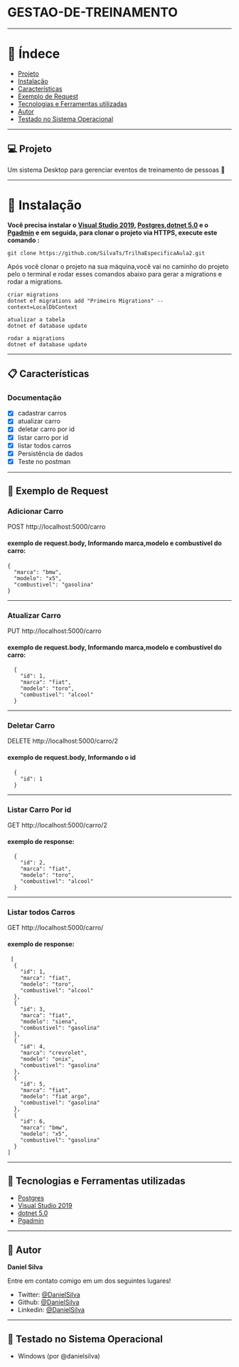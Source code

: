 # GESTAO-DE-TREINAMENTO

---

# :pushpin: Índece

- [Projeto](#-Projeto)
- [Instalação](#construction_worker-instalação)
- [Características](#-Características)
- [Exemplo de Request](#-Exemplo-de-Request)
- [Tecnologias e Ferramentas utilizadas](#-tecnologias-e-ferramentas-utilizadas)
- [Autor](#-Autor)
- [Testado no Sistema Operacional](#-Testado-no-Sistema-Operacional)

---

## 💻 Projeto

Um sistema Desktop para gerenciar eventos de treinamento de pessoas 🚀

---

# :construction_worker: Instalação

**Você precisa instalar o [Visual Studio 2019](https://visualstudio.microsoft.com/pt-br/vs/community/), [Postgres](https://www.postgresql.org/download/),[dotnet 5.0](https://dotnet.microsoft.com/download/dotnet/5.0) e o [Pgadmin](https://www.pgadmin.org/download/) e em seguida, para clonar o projeto via HTTPS, execute este comando :**

```
git clone https://github.com/SilvaTs/TrilhaEspecificaAula2.git
```

Após você clonar o projeto na sua máquina,você vai no caminho do projeto pelo
o terminal e rodar esses comandos abaixo para gerar a migrations e rodar
a migrations.

```
criar migrations
dotnet ef migrations add "Primeiro Migrations" --context=LocalDbContext

atualizar a tabela
dotnet ef database update

rodar a migrations
dotnet ef database update
```

---

## 📋 Características

### Documentação

- [x] cadastrar carros
- [x] atualizar carro
- [x] deletar carro por id
- [x] listar carro por id
- [x] listar todos carros
- [x] Persistência de dados
- [x] Teste no postman

---

## 🚀 Exemplo de Request

### Adicionar Carro
POST http://localhost:5000/carro

#### exemplo de request.body, Informando marca,modelo e combustivel do carro:
```
{
  "marca": "bmw",
  "modelo": "x5",
  "combustivel": "gasolina"
}
```
<hr/>

### Atualizar Carro

PUT http://localhost:5000/carro
   
#### exemplo de request.body, Informando marca,modelo e combustivel do carro: 
```
  {
    "id": 1,
    "marca": "fiat",
    "modelo": "toro",
    "combustivel": "alcool"
  }
 ```
 <hr/>
 
 ### Deletar Carro

 DELETE http://localhost:5000/carro/2
   
#### exemplo de request.body, Informando o id 
```
  {
    "id": 1    
  }
 ``` 

  <hr/>

  ### Listar Carro Por id

GET http://localhost:5000/carro/2
   
#### exemplo de response: 
```
  {
    "id": 2,
    "marca": "fiat",
    "modelo": "toro",
    "combustivel": "alcool"
  }
 ``` 
 <hr />

 ### Listar todos Carros
 GET http://localhost:5000/carro/
   
#### exemplo de response: 
```
 [
  {
    "id": 1,
    "marca": "fiat",
    "modelo": "toro",
    "combustivel": "alcool"
  },
  {
    "id": 3,
    "marca": "fiat",
    "modelo": "siena",
    "combustivel": "gasolina"
  },
  {
    "id": 4,
    "marca": "crevrolet",
    "modelo": "onix",
    "combustivel": "gasolina"
  },
  {
    "id": 5,
    "marca": "fiat",
    "modelo": "fiat argo",
    "combustivel": "gasolina"
  },
  {
    "id": 6,
    "marca": "bmw",
    "modelo": "x5",
    "combustivel": "gasolina"
  }
]
 ```
  
---

## 🚀 Tecnologias e Ferramentas utilizadas

- [Postgres](https://www.postgresql.org/download/)
- [Visual Studio 2019](https://visualstudio.microsoft.com/pt-br/vs/community/)
- [dotnet 5.0](https://dotnet.microsoft.com/download/dotnet/5.0)
- [Pgadmin](https://www.pgadmin.org/download/)

---

## 👤 Autor

**Daniel Silva**

Entre em contato comigo em um dos seguintes lugares!

- Twitter: [@DanielSilva](https://twitter.com/danielsilvatsi)
- Github: [@DanielSilva](https://github.com/SilvaTs)
- Linkedin: [@DanielSilva](https://www.linkedin.com/in/daniel-silva-tsi/)

---

## 🧪 Testado no Sistema Operacional

- Windows (por @danielsilva)

